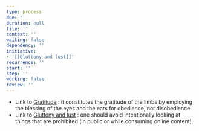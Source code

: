```yaml
---
type: process
due: ''
duration: null
file: ''
context: ''
waiting: false
dependency: ''
initiative:
- '[[Gluttony and lust]]'
recurrence: ''
start: ''
step: ''
working: false
review: ''
---
```


- Link to [Gratitude](Initiatives/good%20traits/Gratitude.md) : it constitutes the gratitude of the limbs by employing the blessing of the eyes and the ears for obedience, not disobedience.
- Link to [Gluttony and lust](Initiatives/bad%20traits/Gluttony%20and%20lust.md) : one should avoid intentionally looking at things that are prohibited (in public or while consuming online content).
